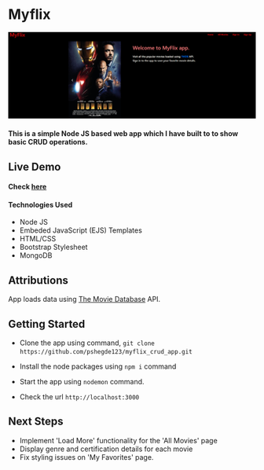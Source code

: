 # Myflix 
![Landing page](./landing_page.png)
#### This is a simple Node JS based web app which I have built to to show basic CRUD operations.

## Live Demo
#### Check [here](https://myflix-ejs-7ead97899eae.herokuapp.com/) 

#### Technologies Used
* Node JS
* Embeded JavaScript (EJS) Templates
* HTML/CSS
* Bootstrap Stylesheet
* MongoDB

## Attributions
App loads data using [The Movie Database](https://developer.themoviedb.org/docs/getting-started) API.

## Getting Started
* Clone the app using command, 
`git clone https://github.com/pshegde123/myflix_crud_app.git`

* Install the node packages  using `npm i` command
* Start the app using `nodemon` command.
* Check the url `http://localhost:3000`

## Next Steps
* Implement 'Load More' functionality for the 'All Movies' page
* Display genre and certification details for each movie
* Fix styling issues on 'My Favorites' page.